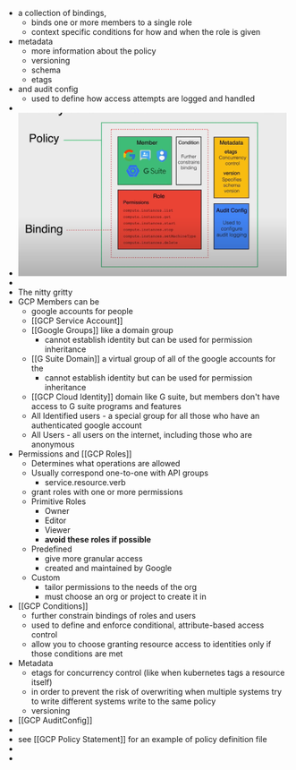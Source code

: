 - a collection of bindings,
	- binds one or more members to a single role
	- context specific conditions for how and when the role is given
- metadata
	- more information about the policy
	- versioning
	- schema
	- etags
- and audit config
	- used to define how access attempts are logged and handled
-
- ![Screen Shot 2022-12-05 at 3.03.49 PM.png](../assets/Screen_Shot_2022-12-05_at_3.03.49_PM_1670270744129_0.png)
-
- The nitty gritty
- GCP Members can be
	- google accounts for people
	- [[GCP Service Account]]
	- [[Google Groups]] like a domain group
		- cannot establish identity but can be used for permission inheritance
	- [[G Suite Domain]] a virtual group of all of the google accounts for the
		- cannot establish identity but can be used for permission inheritance
	- [[GCP Cloud Identity]] domain like G suite, but members don't have access to G suite programs and features
	- All Identified users - a special group for all those who have an authenticated google account
	- All Users - all users on the internet, including those who are anonymous
- Permissions and [[GCP Roles]]
	- Determines what operations are allowed
	- Usually correspond one-to-one with API groups
		- service.resource.verb
	- grant roles with one or more permissions
	- Primitive Roles
		- Owner
		- Editor
		- Viewer
		- **avoid these roles if possible**
	- Predefined
		- give more granular access
		- created and maintained by Google
	- Custom
		- tailor permissions to the needs of the org
		- must choose an org or project to create it in
- [[GCP Conditions]]
	- further constrain bindings of roles and users
	- used to define and enforce conditional, attribute-based access control
	- allow you to choose granting resource access to identities only if those conditions are met
- Metadata
	- etags for concurrency control (like when kubernetes tags a resource itself)
	- in order to prevent the risk of overwriting when multiple systems try to write different systems write to the same policy
	- versioning
- [[GCP AuditConfig]]
-
- see [[GCP Policy Statement]] for an example of policy definition file
-
-